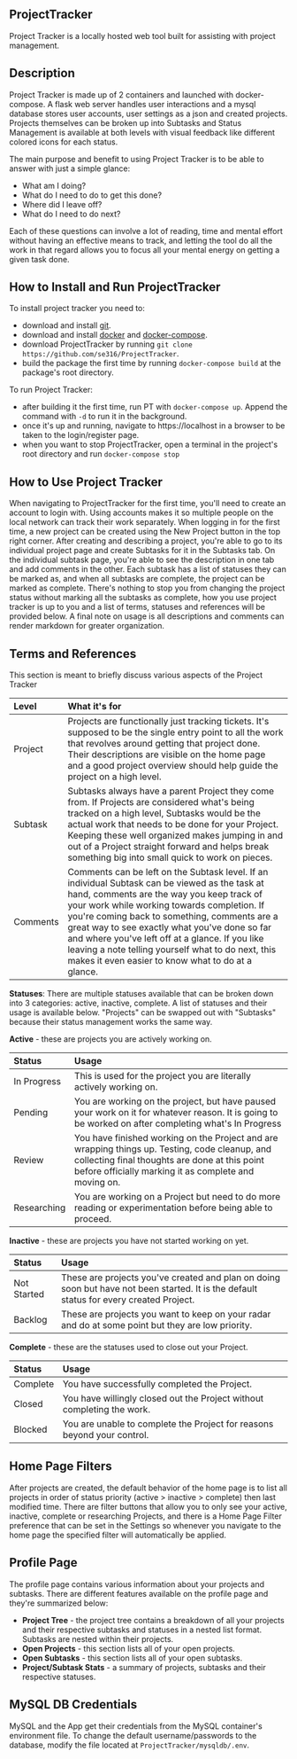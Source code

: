 ## ProjectTracker

Project Tracker is a locally hosted web tool built for assisting with project management.

## Description

Project Tracker is made up of 2 containers and launched with docker-compose. A flask web server handles user interactions and a mysql database stores user accounts, user settings as a json and created projects. Projects themselves can be broken up into Subtasks and Status Management is available at both levels with visual feedback like different colored icons for each status. 

The main purpose and benefit to using Project Tracker is to be able to answer with just a simple glance: 

- What am I doing? 
- What do I need to do to get this done? 
- Where did I leave off? 
- What do I need to do next? 

Each of these questions can involve a lot of reading, time and mental effort without having an effective means to track, and letting the tool do all the work in that regard allows you to focus all your mental energy on getting a given task done. 

## How to Install and Run ProjectTracker

To install project tracker you need to:

- download and install [git](https://git-scm.com/downloads).
- download and install [docker](https://docs.docker.com/get-docker/) and [docker-compose](https://docs.docker.com/compose/install/).
- download ProjectTracker by running ```git clone https://github.com/se316/ProjectTracker```.
- build the package the first time by running ```docker-compose build``` at the package's root directory.

To run Project Tracker:

- after building it the first time, run PT with ```docker-compose up```. Append the command with ```-d``` to run it in the background.
- once it's up and running, navigate to https://localhost in a browser to be taken to the login/register page.
- when you want to stop ProjectTracker, open a terminal in the project's root directory and run ```docker-compose stop```

## How to Use Project Tracker

When navigating to ProjectTracker for the first time, you'll need to create an account to login with. Using accounts makes it so multiple people on the local network can track their work separately. When logging in for the first time, a new project can be created using the New Project button in the top right corner. After creating and describing a project, you're able to go to its individual project page and create Subtasks for it in the Subtasks tab. On the individual subtask page, you're able to see the description in one tab and add comments in the other. Each subtask has a list of statuses they can be marked as, and when all subtasks are complete, the project can be marked as complete. There's nothing to stop you from changing the project status without marking all the subtasks as complete, how you use project tracker is up to you and a list of terms, statuses and references will be provided below. A final note on usage is all descriptions and comments can render markdown for greater organization.

## Terms and References

This section is meant to briefly discuss various aspects of the Project Tracker

|Level | What it's for
|:- |:-
| Project | Projects are functionally just tracking tickets. It's supposed to be the single entry point to all the work that revolves around getting that project done. Their descriptions are visible on the home page and a good project overview should help guide the project on a high level.
| Subtask | Subtasks always have a parent Project they come from. If Projects are considered what's being tracked on a high level, Subtasks would be the actual work that needs to be done for your Project. Keeping these well organized makes jumping in and out of a Project straight forward and helps break something big into small quick to work on pieces. 
| Comments | Comments can be left on the Subtask level. If an individual Subtask can be viewed as the task at hand, comments are the way you keep track of your work while working towards completion. If you're coming back to something, comments are a great way to see exactly what you've done so far and where you've left off at a glance. If you like leaving a note telling yourself what to do next, this makes it even easier to know what to do at a glance. 

**Statuses**: There are multiple statuses available that can be broken down into 3 categories: active, inactive, complete. A list of statuses and their usage is available below. "Projects" can be swapped out with "Subtasks" because their status management works the same way. 

**Active** - these are projects you are actively working on. 

|Status|Usage
|:-|:-
|In Progress| This is used for the project you are literally actively working on.
|Pending | You are working on the project, but have paused your work on it for whatever reason. It is going to be worked on after completing what's In Progress
|Review | You have finished working on the Project and are wrapping things up. Testing, code cleanup, and collecting final thoughts are done at this point before officially marking it as complete and moving on. 
|Researching | You are working on a Project but need to do more reading or experimentation before being able to proceed. 

**Inactive** - these are projects you have not started working on yet.

|Status|Usage
|:-|:-
| Not Started | These are projects you've created and plan on doing soon but have not been started. It is the default status for every created Project.
| Backlog | These are projects you want to keep on your radar and do at some point but they are low priority. 

**Complete** - these are the statuses used to close out your Project.

|Status|Usage
|:-|:-
|Complete | You have successfully completed the Project.
|Closed | You have willingly closed out the Project without completing the work. 
|Blocked | You are unable to complete the Project for reasons beyond your control. 

## Home Page Filters

After projects are created, the default behavior of the home page is to list all projects in order of status priority (active > inactive > complete) then last modified time. There are filter buttons that allow you to only see your active, inactive, complete or researching Projects, and there is a Home Page Filter preference that can be set in the Settings so whenever you navigate to the home page the specified filter will automatically be applied. 


## Profile Page

The profile page contains various information about your projects and subtasks. There are different features available on the profile page and they're summarized below:

* **Project Tree** - the project tree contains a breakdown of all your projects and their respective subtasks and statuses in a nested list format. Subtasks are nested within their projects.
* **Open Projects** - this section lists all of your open projects.
* **Open Subtasks** - this section lists all of your open subtasks.
* **Project/Subtask Stats** - a summary of projects, subtasks and their respective statuses.


## MySQL DB Credentials

MySQL and the App get their credentials from the MySQL container's environment file. To change the default username/passwords to the database, modify the file located at ```ProjectTracker/mysqldb/.env```.
